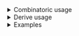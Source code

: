 <details>
<summary>Combinatoric usage</summary>

```no_run
# use bpaf::*;
#[derive(Debug, Clone)]
# #[allow(dead_code)]
pub struct Options {
    switch: bool,
    arg: usize,
    username: String,
}

pub fn options() -> OptionParser<Options> {
    let switch = short('s') // first `short` creates a builder
        .short('S') // second switch is a hidden alias
        .long("switch") // visible long name
        .long("also-switch") // hidden alias
        .help("Switch with many names")
        .switch(); // `switch` finalizes the builder

    let arg = long("argument") // long is also a builder
        .short('a')
        .short('A')
        .long("also-arg")
        .help("Argument with names")
        .argument::<usize>("ARG");

    let username = long("user")
        .short('u')
        .env("USER1")
        .help("Custom user name")
        .argument::<String>("USER");

    construct!(Options {
        switch,
        arg,
        username
    })
    .to_options()
}
```

</details>
<details>
<summary>Derive usage</summary>

```no_run
# use bpaf::*;
#[derive(Debug, Clone, Bpaf)]
# #[allow(dead_code)]
#[bpaf(options)]
pub struct Options {
    #[bpaf(short, long, short('S'), long("also-switch"))]
    /// Switch with many names
    switch: bool,
    #[bpaf(short, long("argument"), short('A'), long("also-arg"))]
    /// Argument with names
    arg: usize,
    #[bpaf(short, long("user"), env("USER1"), argument("USER"))]
    /// Custom user name
    username: String,
}
```

</details>
<details>
<summary>Examples</summary>


As usual switch is optional, arguments are required
```console
% app -a 42 -u Bobert
Options { switch: false, arg: 42, username: "Bobert" }
```

Help displays only visible aliases (and a current value for env arguments)
```console
% app --help
Usage: [-s] -a ARG -u USER

Available options:
    -s, --switch          Switch with many names
    -a, --argument <ARG>  Argument with names
    -u, --user <USER>     [env:USER1 = "pacak"]
                          Custom user name
    -h, --help            Prints help information
```

But you can still use hidden aliases, both short and long
```console
% app --also-switch --also-arg 330 --user Bobert
Options { switch: true, arg: 330, username: "Bobert" }
```

And unless there's `many` or similar modifiers having multiple aliases doesn't mean
you can specify them multiple times:
```console
% app -A 42 -a 330 -u Bobert
-a is not expected in this context
```

Also hidden aliases are really hidden and only meant to do backward compatibility stuff, they
won't show up anywhere else in completions or error messages
```console
% app -a 42 -A 330 -u Bobert
No such flag: `-A`, did you mean `-u`?
```

</details>
